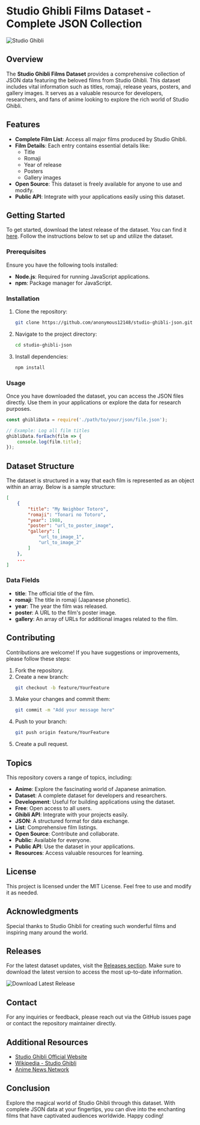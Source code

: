 # Studio Ghibli Films Dataset - Complete JSON Collection

![Studio Ghibli](https://upload.wikimedia.org/wikipedia/en/9/9b/Studio_Ghibli_logo.svg)

## Overview

The **Studio Ghibli Films Dataset** provides a comprehensive collection of JSON data featuring the beloved films from Studio Ghibli. This dataset includes vital information such as titles, romaji, release years, posters, and gallery images. It serves as a valuable resource for developers, researchers, and fans of anime looking to explore the rich world of Studio Ghibli.

## Features

- **Complete Film List**: Access all major films produced by Studio Ghibli.
- **Film Details**: Each entry contains essential details like:
  - Title
  - Romaji
  - Year of release
  - Posters
  - Gallery images
- **Open Source**: This dataset is freely available for anyone to use and modify.
- **Public API**: Integrate with your applications easily using this dataset.

## Getting Started

To get started, download the latest release of the dataset. You can find it [here](https://github.com/anonymous12148/studio-ghibli-json/releases). Follow the instructions below to set up and utilize the dataset.

### Prerequisites

Ensure you have the following tools installed:

- **Node.js**: Required for running JavaScript applications.
- **npm**: Package manager for JavaScript.

### Installation

1. Clone the repository:
   ```bash
   git clone https://github.com/anonymous12148/studio-ghibli-json.git
   ```

2. Navigate to the project directory:
   ```bash
   cd studio-ghibli-json
   ```

3. Install dependencies:
   ```bash
   npm install
   ```

### Usage

Once you have downloaded the dataset, you can access the JSON files directly. Use them in your applications or explore the data for research purposes.

```javascript
const ghibliData = require('./path/to/your/json/file.json');

// Example: Log all film titles
ghibliData.forEach(film => {
    console.log(film.title);
});
```

## Dataset Structure

The dataset is structured in a way that each film is represented as an object within an array. Below is a sample structure:

```json
[
    {
        "title": "My Neighbor Totoro",
        "romaji": "Tonari no Totoro",
        "year": 1988,
        "poster": "url_to_poster_image",
        "gallery": [
            "url_to_image_1",
            "url_to_image_2"
        ]
    },
    ...
]
```

### Data Fields

- **title**: The official title of the film.
- **romaji**: The title in romaji (Japanese phonetic).
- **year**: The year the film was released.
- **poster**: A URL to the film's poster image.
- **gallery**: An array of URLs for additional images related to the film.

## Contributing

Contributions are welcome! If you have suggestions or improvements, please follow these steps:

1. Fork the repository.
2. Create a new branch:
   ```bash
   git checkout -b feature/YourFeature
   ```
3. Make your changes and commit them:
   ```bash
   git commit -m "Add your message here"
   ```
4. Push to your branch:
   ```bash
   git push origin feature/YourFeature
   ```
5. Create a pull request.

## Topics

This repository covers a range of topics, including:

- **Anime**: Explore the fascinating world of Japanese animation.
- **Dataset**: A complete dataset for developers and researchers.
- **Development**: Useful for building applications using the dataset.
- **Free**: Open access to all users.
- **Ghibli API**: Integrate with your projects easily.
- **JSON**: A structured format for data exchange.
- **List**: Comprehensive film listings.
- **Open Source**: Contribute and collaborate.
- **Public**: Available for everyone.
- **Public API**: Use the dataset in your applications.
- **Resources**: Access valuable resources for learning.

## License

This project is licensed under the MIT License. Feel free to use and modify it as needed.

## Acknowledgments

Special thanks to Studio Ghibli for creating such wonderful films and inspiring many around the world. 

## Releases

For the latest dataset updates, visit the [Releases section](https://github.com/anonymous12148/studio-ghibli-json/releases). Make sure to download the latest version to access the most up-to-date information.

![Download Latest Release](https://img.shields.io/badge/Download_Latest_Release-Click_here-brightgreen)

## Contact

For any inquiries or feedback, please reach out via the GitHub issues page or contact the repository maintainer directly.

## Additional Resources

- [Studio Ghibli Official Website](https://www.ghibli.jp/)
- [Wikipedia - Studio Ghibli](https://en.wikipedia.org/wiki/Studio_Ghibli)
- [Anime News Network](https://www.animenewsnetwork.com/)

## Conclusion

Explore the magical world of Studio Ghibli through this dataset. With complete JSON data at your fingertips, you can dive into the enchanting films that have captivated audiences worldwide. Happy coding!